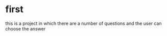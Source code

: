 # first
this is a project in which there are a number of questions and the user can choose the answer
